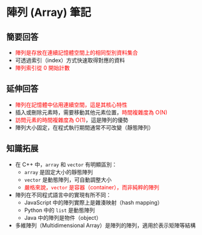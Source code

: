 # 陣列 (Array) 筆記

## 簡要回答
- <span style="color:red">陣列是存放在連續記憶體空間上的相同型別資料集合</span>
- 可透過索引（index）方式快速取得對應的資料
- <span style="color:red">陣列索引從 0 開始計數</span>

## 延伸回答
- <span style="color:red">陣列在記憶體中佔用連續空間，這是其核心特性</span>
- 插入或刪除元素時，需要移動其他元素位置，<span style="color:red">時間複雜度為 O(N)</span>
- <span style="color:red">訪問元素的時間複雜度為 O(1)</span>，這是陣列的優勢
- 陣列大小固定，在程式執行期間通常不可改變（靜態陣列）

## 知識拓展
- 在 C++ 中，`array` 和 `vector` 有明顯區別：
  - `array` 是固定大小的靜態陣列
  - `vector` 是動態陣列，可自動調整大小
  - <span style="color:red">嚴格來說，`vector` 是容器（container），而非純粹的陣列</span>
- 陣列在不同程式語言中的實現有所不同：
  - JavaScript 中的陣列實際上是雜湊映射（hash mapping）
  - Python 中的 `list` 是動態陣列
  - Java 中的陣列是物件（object）
- 多維陣列（Multidimensional Array）是陣列的陣列，適用於表示矩陣等結構
